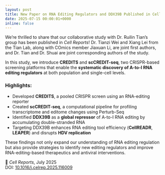```yaml
---
layout: post
title: New Paper on RNA Editing Regulators and DDX39B Published in Cell Reports
date: 2025-07-15 00:00:01+0000
inline: false
---
```


We’re thrilled to share that our collaborative study with Dr. Ruilin Tian’s group has been published in *Cell Reports*! Dr. Tianzi Wei and Xiang Lei from the Tian Lab, along with COmics member Jiaxuan Li, are joint first authors, and Dr. Tian and Dr. Shuai are joint corresponding authors of the study.

In this study, we introduce **CREDITS** and **scCREDIT-seq**, two CRISPR-based screening platforms that enable the **systematic discovery of A-to-I RNA editing regulators** at both population and single-cell levels.

### Highlights:
- Developed **CREDITS**, a pooled CRISPR screen using an RNA-editing reporter
- Created **scCREDIT-seq**, a computational pipeline for profiling transcriptome and editome changes using Perturb-Seq
- Identified **DDX39B** as a **global repressor** of A-to-I RNA editing by accumulating double-stranded RNA
- Targeting DDX39B enhances RNA editing tool efficiency (**CellREADR**, **LEAPER**) and disrupts **HDV replication**

These findings not only expand our understanding of RNA editing regulation but also provide strategies to identify new editing regulators and improve RNA-editing-based therapeutics and antiviral interventions.

📄 *Cell Reports*, July 2025  
DOI: [10.1016/j.celrep.2025.116009](https://doi.org/10.1016/j.celrep.2025.116009)